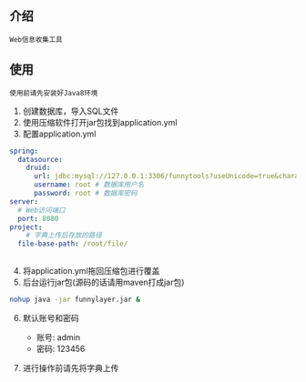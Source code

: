 ## 介绍

`Web信息收集工具`

## 使用

`使用前请先安装好Java8环境`

1. 创建数据库，导入SQL文件
2. 使用压缩软件打开jar包找到application.yml
3. 配置application.yml

```yml
spring:
  datasource:
    druid:
      url: jdbc:mysql://127.0.0.1:3306/funnytools?useUnicode=true&characterEncoding=utf-8&useSSL=false # 数据库连接地址
      username: root # 数据库用户名
      password: root # 数据库密码
server:
  # Web访问端口
  port: 8080
project:
	# 字典上传后存放的路径
  file-base-path: /root/file/
  
```

4. 将application.yml拖回压缩包进行覆盖
5. 后台运行jar包(源码的话请用maven打成jar包)

```bash
nohup java -jar funnylayer.jar &
```

6. 默认账号和密码 
   * 账号: admin
   * 密码: 123456

7. 进行操作前请先将字典上传